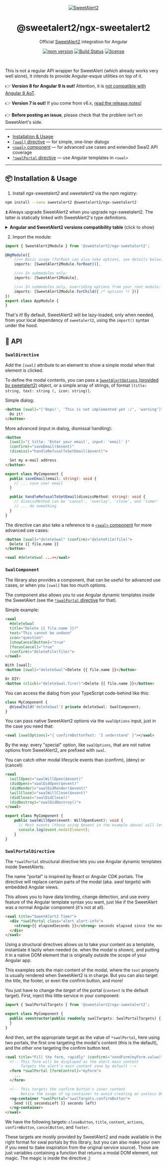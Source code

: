 <p align="center">
  <a href="https://sweetalert2.github.io">
    <img src="ngx-sweetalert2-logo.png" alt="SweetAlert2">
  </a>
</p>

<h1 align="center">@sweetalert2/ngx-sweetalert2</h1>

<p align="center">
  Official <a href="https://sweetalert2.github.io">SweetAlert2</a> integration for Angular
</p>

<p align="center">
    <a href="https://www.npmjs.com/package/@sweetalert2/ngx-sweetalert2"><img alt="npm version" src="https://img.shields.io/npm/v/@sweetalert2/ngx-sweetalert2.svg?style=flat-square"></a>
    <a href="https://github.com/sweetalert2/ngx-sweetalert2/actions"><img alt="Build Status" src="https://github.com/sweetalert2/ngx-sweetalert2/workflows/build/badge.svg"></a>
    <a href="LICENSE"><img alt="license" src="https://img.shields.io/github/license/sweetalert2/ngx-sweetalert2.svg?style=flat-square"></a>
</p>

<br>

This is not a regular API wrapper for SweetAlert (which already works very well alone), it intends to provide Angular-esque utilities on top of it.

:point_right: **Version 8 for Angular 9 is out!** Attention, it is [not compatible with Angular 8 AoT](https://github.com/sweetalert2/ngx-sweetalert2/issues/149#issuecomment-587132566). 

:point_right: **Version 7 is out!** If you come from v6.x, [read the release notes!](https://github.com/sweetalert2/ngx-sweetalert2/releases/tag/v7.0.0)

:point_right: **Before posting an issue**, please check that the problem isn't on SweetAlert's side.

----------------

 - [Installation & Usage](#package-installation--usage)
 - [`[swal]` directive](#swaldirective) — for simple, one-liner dialogs
 - [`<swal>` component](#swalcomponent) — for advanced use cases and extended Swal2 API coverage
 - [`*swalPortal` directive](#swalportaldirective) — use Angular templates in `<swal>`

----------------

## :package: Installation & Usage

1) Install _ngx-sweetalert2_ and _sweetalert2_ via the npm registry:

```sh
npm install --save sweetalert2 @sweetalert2/ngx-sweetalert2
```

:arrow_double_up: Always upgrade SweetAlert2 when you upgrade ngx-sweetalert2. The latter is statically linked with SweetAlert2's type definitions.

<details>
<summary><b>Angular and SweetAlert2 versions compatibility table</b> (click to show)</summary>

| Angular version | Latest compatible version range                                                                                                                          | Required SweetAlert2 version range |
|-----------------|----------------------------------------------------------------------------------------------------------------------------------------------------------|------------------------------------|
| Angular 9       | @sweetalert2/ngx-sweetalert2@**^8.1.1** (current)                                                                                                        | sweetalert2@**^9.14.4**            |
| Angular 8       | [@sweetalert2/ngx-sweetalert2@**~7.3.0**](https://github.com/sweetalert2/ngx-sweetalert2/tree/v7.3.0#readme) (:warning: NOT ~7.4.0, broken AoT metadata) | sweetalert2@**^9.7.0**             |
| Angular 7       | [@sweetalert2/ngx-sweetalert2@**^5.1.0**](https://github.com/sweetalert2/ngx-sweetalert2/tree/v5.1.0#readme)                                             | sweetalert2@**^8.5.0**             |
| Angular 6       | [@sweetalert2/ngx-sweetalert2@**^5.1.0**](https://github.com/sweetalert2/ngx-sweetalert2/tree/v5.1.0#readme)                                             | sweetalert2@**^8.5.0**             |
| Angular 5       | [@sweetalert2/ngx-sweetalert2@**^5.1.0**](https://github.com/sweetalert2/ngx-sweetalert2/tree/v5.1.0#readme)                                             | sweetalert2@**^8.5.0**             |
| Angular 4       | [@toverux/ngx-sweetalert2@**^3.4.0**](https://github.com/sweetalert2/ngx-sweetalert2/tree/v3.4.0#readme)                                                 | sweetalert2@**^7.15.1**            |
| Angular 2       | Try Angular 4 versions requirements, or older versions like @toverux/ngsweetalert2                                                                       | unknown                            |
</details>

2) Import the module:

```typescript
import { SweetAlert2Module } from '@sweetalert2/ngx-sweetalert2';

@NgModule({
    //=> Basic usage (forRoot can also take options, see details below)
    imports: [SweetAlert2Module.forRoot()],

    //=> In submodules only:
    imports: [SweetAlert2Module],

    //=> In submodules only, overriding options from your root module:
    imports: [SweetAlert2Module.forChild({ /* options */ })]
})
export class AppModule {
}
```

That's it! By default, SweetAlert2 will be lazy-loaded, only when needed, from your local dependency of `sweetalert2`, using the `import()` syntax under the hood.

## :link: API

### `SwalDirective`

Add the `[swal]` attribute to an element to show a simple modal when that element is clicked.

To define the modal contents, you can pass a [`SweetAlertOptions` (provided by sweetalert2)](https://github.com/sweetalert2/sweetalert2/blob/master/sweetalert2.d.ts) object,
or a simple array of strings, of format `[title: string, text: string (, icon: string)]`.

Simple dialog:

```html
<button [swal]="['Oops!', 'This is not implemented yet :/', 'warning']">
  Do it!
</button>
```

More advanced (input in dialog, dismissal handling):

```html
<button
  [swal]="{ title: 'Enter your email', input: 'email' }"
  (confirm)="saveEmail($event)"
  (dismiss)="handleRefusalToSetEmail($event)">

  Set my e-mail address
</button>
```

```typescript
export class MyComponent {
  public saveEmail(email: string): void {
    // ... save user email
  }

  public handleRefusalToSetEmail(dismissMethod: string): void {
    // dismissMethod can be 'cancel', 'overlay', 'close', and 'timer'
    // ... do something
  }
}
```

The directive can also take a reference to a [`<swal>` component](#swalcomponent) for more advanced use cases:

```html
<button [swal]="deleteSwal" (confirm)="deleteFile(file)">
  Delete {{ file.name }}
</button>

<swal #deleteSwal ...></swal>
```

### `SwalComponent`

The library also provides a component, that can be useful for advanced use cases, or when you `[swal]`
has too much options.

The component also allows you to use Angular dynamic templates inside the SweetAlert (see the
[`*swalPortal` directive](#swalportaldirective) for that).

Simple example:

```html
<swal
  #deleteSwal
  title="Delete {{ file.name }}?"
  text="This cannot be undone"
  icon="question"
  [showCancelButton]="true"
  [focusCancel]="true"
  (confirm)="deleteFile(file)">
</swal>

With [swal]:
<button [swal]="deleteSwal">Delete {{ file.name }}</button>

Or DIY:
<button (click)="deleteSwal.fire()">Delete {{ file.name }}</button>
```

You can access the dialog from your TypeScript code-behind like this:

```typescript
class MyComponent {
  @ViewChild('deleteSwal') private deleteSwal: SwalComponent;
}
```

You can pass native SweetAlert2 options via the `swalOptions` input, just in the case you need that:

```html
<swal [swalOptions]="{ confirmButtonText: 'I understand' }"></swal>
```

By the way: every "special" option, like `swalOptions`, that are not native options from SweetAlert2,
are prefixed with `swal`.

You can catch other modal lifecycle events than (confirm), (deny) or (cancel):

```html
<swal
  (willOpen)="swalWillOpen($event)"
  (didOpen)="swalDidOpen($event)"
  (didRender)="swalDidRender($event)"
  (willClose)="swalWillClose($event)"
  (didClose)="swalDidClose()"
  (didDestroy)="swalDidDestroy()">
</swal>
```

```typescript
export class MyComponent { 
    public swalWillOpen(event: WillOpenEvent): void {
      // Most events (those using $event in the example above) will let you access the modal native DOM node, like this:
      console.log(event.modalElement);
    }
}
```

### `SwalPortalDirective`

The `*swalPortal` structural directive lets you use Angular dynamic templates inside SweetAlerts.

The name "portal" is inspired by React or Angular CDK portals.
The directive will replace certain parts of the modal (aka. _swal targets_) with embedded Angular views.

This allows you to have data binding, change detection, and use every feature of the Angular template syntax
you want, just like if the SweetAlert was a normal Angular component (it's not at all).

```html
<swal title="SweetAlert2 Timer">
  <div *swalPortal class="alert alert-info">
    <strong>{{ elapsedSeconds }}</strong> seconds elapsed since the modal was opened.
  </div>
</swal>
```

Using a structural directives allows us to take your content as a template, instantiate it lazily when needed
(ie. when the modal is shown), and putting it in a native DOM element that is originally outside the scope of
your Angular app.

This examples sets the main content of the modal, where the `text` property is usually rendered when SweetAlert2
is in charge.
But you can also target the title, the footer, or even the confirm button, and more!

You just have to change the _target_ of the portal (_`content`_ is the default target).
First, inject this little service in your component:

```typescript
import { SwalPortalTargets } from '@sweetalert2/ngx-sweetalert2';

export class MyComponent {
  public constructor(public readonly swalTargets: SwalPortalTargets) {
  }
}
```

And then, set the appropriate target as the value of `*swalPortal`, here using two portals, the first one
targeting the modal's content (this is the default), and the other one targeting the confirm button text.

```html
<swal title="Fill the form, rapidly" (confirm)="sendForm(myForm.value)">
  <!-- This form will be displayed as the alert main content
       Targets the alert's main content zone by default -->
  <form *swalPortal [formControl]="myForm">
    ...
  </form>

  <!-- This targets the confirm button's inner content
       Notice the usage of ng-container to avoid creating an useless DOM element inside the button -->
  <ng-container *swalPortal="swalTargets.confirmButton">
    Send ({{ secondsLeft }} seconds left)
  </ng-container>
</swal>
```

We have the following targets: `closeButton`, `title`, `content`, `actions`, `confirmButton`, `cancelButton`, and `footer`.

These targets are mostly provided by SweetAlert2 and made available in the right format for swal portals by
this library, but you can also make your own if you need to (take inspiration from the original service source).
Those are just variables containing a function that returns a modal DOM element, not magic.
The magic is inside the directive ;)
